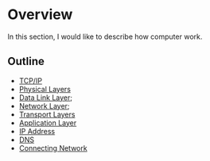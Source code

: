 # Overview
In this section, I would like to describe how computer work. 

## Outline
* [TCP/IP](/how-computer-works/network/README.md)
* [Physical Layers](/how-computer-works/physical-layer/README.md)
* [Data Link Layer]();
* [Network Layer]();
* [Transport Layers](/how-computer-works/transport-layers/README.md)
* [Application Layer](/how-computer-works/application-layer/README.md)
* [IP Address](/how-computer-works/ip-address/README.md)
* [DNS](/how-computer-works/DNS/README.md)
* [Connecting Network](/how-computer-works/connecting-network/README.md)
